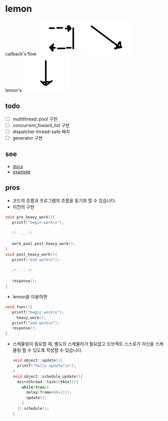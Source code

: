 lemon
====

callback's flow
![callback1](imgs/callback1.png)
![callback2](imgs/callback2.png)<br>
lemon's
![lemon](imgs/lemon_flow.png)

todo
----
* [ ] multithread::pool 구현
* [ ] concurrent_foward_list 구현
* [ ] dispatcher thread-safe 패치
* [ ] generator 구현

see
----
  * [docs](doc/)
  * [example](example/)

pros
----
* 코드의 흐름과 프로그램의 흐름을 동기화 할 수 있습니다.
 * 이전의 구현
 ```C++
 void pre_heavy_work(){
    printf("begin work\n");
   
    /* ... */

    work_pool.post_heavy_work();
 }
 void post_heavy_work(){
    printf("end work\n");
   
    /* ... */
   
    response();
 }
 ```
 * lemon을 이용하면
 
 ```C++
 void func(){
    printf("begin work\n");
      heavy_work();
    printf("end work\n");
    response();
 }
 ```
* 스케쥴링이 필요할 때, 별도의 스케쥴러가 필요없고 오브젝트 스스로가 자신을 스케쥴링 할 수 있도록 작성할 수 있습니다.

  ```C++
  void object::update(){
    printf("hello update!\n");
  }
  void object::schedule_update(){
    microthread::task([this](){
      while(true){
        delay(frame<60>(1));
        update();
      }
    }).schedule();
  }
  ```
